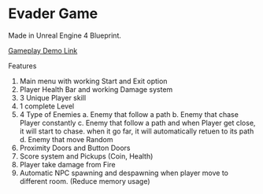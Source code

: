 # Evader Game
Made in Unreal Engine 4 Blueprint.

<a href="https://youtu.be/0rd4plTwR_k"> Gameplay Demo Link </a>

Features

1. Main menu with working Start and Exit option
2. Player Health Bar and working Damage system
3. 3 Unique Player skill
4. 1 complete Level
5. 4 Type of Enemies
      a. Enemy that follow a path
      b. Enemy that chase Player constantly
      c. Enemy that follow a path and when Player get close, it will start to chase. when it go far, it will automatically retuen to its path
      d. Enemy that move Random
6. Proximity Doors and Button Doors
7. Score system and Pickups (Coin, Health)
8. Player take damage from Fire
9. Automatic NPC spawning and despawning when player move to different room. (Reduce memory usage)
